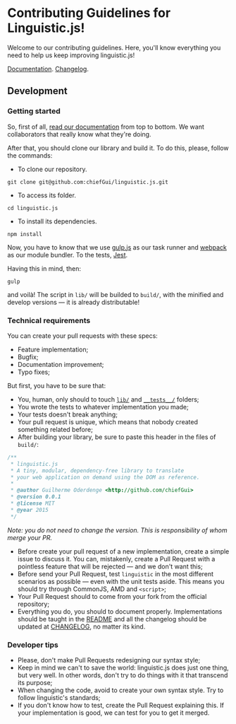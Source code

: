 # Contributing Guidelines for Linguistic.js!

Welcome to our contributing guidelines. Here, you'll know everything you need to help us keep improving linguistic.js!

[Documentation](https://github.com/chiefGui/linguistic.js/blob/master/README.md). [Changelog](https://github.com/chiefGui/linguistic.js/blob/master/CHANGELOG.md).

## Development

### Getting started

So, first of all, [read our documentation](https://github.com/chiefGui/linguistic.js/blob/master/README.md) from top to bottom. We want collaborators that really know what they're doing.

After that, you should clone our library and build it. To do this, please, follow the commands:

- To clone our repository.

```
git clone git@github.com:chiefGui/linguistic.js.git
```

- To access its folder.

```
cd linguistic.js
```

- To install its dependencies.

```
npm install
```

Now, you have to know that we use [gulp.js](http://gulpjs.com/) as our task runner and [webpack](webpack.github.io) as our module bundler. To the tests, [Jest](https://facebook.github.io/jest/).

Having this in mind, then:

    gulp

and voilà! The script in `lib/` will be builded to `build/`, with the minified and develop versions — it is already distributable!

### Technical requirements

You can create your pull requests with these specs:

- Feature implementation;
- Bugfix;
- Documentation improvement;
- Typo fixes;

But first, you have to be sure that:

- You, human, only should to touch [`lib/`](https://github.com/chiefGui/linguistic.js/tree/master/lib) and [`__tests__/`](https://github.com/chiefGui/linguistic.js/tree/master/__tests__) folders;
- You wrote the tests to whatever implementation you made;
- Your tests doesn't break anything;
- Your pull request is unique, which means that nobody created something related before;
- After building your library, be sure to paste this header in the files of `build/`:

```js
/**
 * linguistic.js
 * A tiny, modular, dependency-free library to translate
 * your web application on demand using the DOM as reference.
 *
 * @author Guilherme Oderdenge <http://github.com/chiefGui>
 * @version 0.0.1
 * @license MIT
 * @year 2015
 */
```

  _Note: you do not need to change the version. This is responsibility of whom merge your PR._
- Before create your pull request of a new implementation, create a simple issue to discuss it. You can, mistakenly, create a Pull Request with a pointless feature that will be rejected — and we don't want this;
- Before send your Pull Request, test `linguistic` in the most different scenarios as possible — even with the unit tests aside. This means you should try through CommonJS, AMD and `<script>`;
- Your Pull Request should to come from your fork from the official repository;
- Everything you do, you should to document properly. Implementations should be taught in the [README](https://github.com/chiefGui/linguistic.js/blob/master/README.md) and all the changelog should be updated at [CHANGELOG](https://github.com/chiefGui/linguistic.js/blob/master/CHANGELOG.md), no matter its kind.

### Developer tips
- Please, don't make Pull Requests redesigning our syntax style;
- Keep in mind we can't to save the world: linguistic.js does just one thing, but very well. In other words, don't try to do things with it that transcend its purpose;
- When changing the code, avoid to create your own syntax style. Try to follow linguistic's standards;
- If you don't know how to test, create the Pull Request explaining this. If your implementation is good, we can test for you to get it merged.
